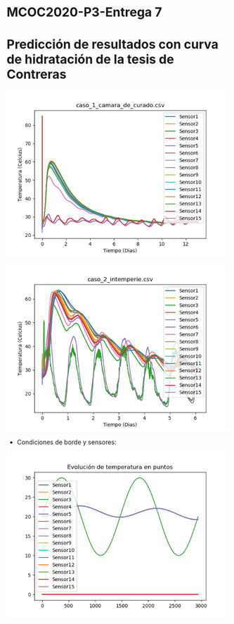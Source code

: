 # MCOC2020-P3-Entrega 7

# Predicción de resultados con curva de hidratación de la tesis de Contreras



![Alt Text](https://github.com/raimolid/MCOC2020-P3-Final/blob/main/caso_1_camara_de_curado.png)


![Alt Text](https://github.com/raimolid/MCOC2020-P3-Final/blob/main/caso_2_intemperie.png)

* Condiciones de borde y sensores:

![Alt Text](https://github.com/raimolid/MCOC2020-P3-Final/blob/main/caso_1.png)
